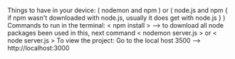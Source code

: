 Things to have in your device: ( nodemon and npm ) or ( node.js and npm { if npm wasn't downloaded with node.js, usually it does get with node.js } ) Commands to run in the terminal: < npm install > --> to download all node packages been used in this, next command < nodemon server.js > or < node server.js > To view the project: Go to the local host 3500 --> http://localhost:3000
